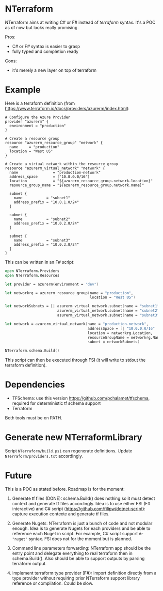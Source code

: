 # NTerraform
NTerraform aims at writing C# or F# instead of *terraform* syntax. It's a POC as of now but looks really promising.

Pros:
* C# or F# syntax is easier to grasp
* fully typed and completion ready

Cons:
* it's merely a new layer on top of terraform

# Example
Here is a terraform definition (from https://www.terraform.io/docs/providers/azurerm/index.html):

```
# Configure the Azure Provider
provider "azurerm" { 
  environment = "production"
}

# Create a resource group
resource "azurerm_resource_group" "network" {
  name     = "production"
  location = "West US"
}

# Create a virtual network within the resource group
resource "azurerm_virtual_network" "network" {
  name                = "production-network"
  address_space       = ["10.0.0.0/16"]
  location            = "${azurerm_resource_group.network.location}"
  resource_group_name = "${azurerm_resource_group.network.name}"

  subnet {
    name           = "subnet1"
    address_prefix = "10.0.1.0/24"
  }

  subnet {
    name           = "subnet2"
    address_prefix = "10.0.2.0/24"
  }

  subnet {
    name           = "subnet3"
    address_prefix = "10.0.3.0/24"
  }
}
```

This can be written in an F# script:
```fsharp
open NTerraform.Providers
open NTerraform.Resources

let provider = azurerm(environment = "dev")

let networkrg = azurerm_resource_group(name = "production",
                                       location = "West US")

let networkSubnets = [| azurerm_virtual_network.subnet(name = "subnet1", addressPrefix = "10.0.1.0/24")
                        azurerm_virtual_network.subnet(name = "subnet2", addressPrefix = "10.0.2.0/24")
                        azurerm_virtual_network.subnet(name = "subnet3", addressPrefix = "10.0.3.0/24") |]

let network = azurerm_virtual_network(name = "production-network",
                                      addressSpace = [| "10.0.0.0/16" |],
                                      location = networkrg.Location,
                                      resourceGroupName = networkrg.Name,
                                      subnet = networkSubnets)

NTerraform.schema.Build()
```

This script can then be executed through FSI (it will write to stdout the terraform definition).

# Dependencies
* TFSchema: use this version https://github.com/pchalamet/tfschema, required for deterministic tf schema support
* Terraform

Both tools must be on PATH.

# Generate new NTerraformLibrary
Script `NTerraform/build.ps1` can regenerate definitions. Update `NTerraform/providers.txt` accordingly.

# Future
This is a POC as stated before. Roadmap is for the moment:

1. Generate tf files (DONE): 
schema.Build() does nothing so it must detect context and generate tf files accordingly.
Idea is to use either FSI (F# interactive) and C# script (https://github.com/filipw/dotnet-script): capture execution contexte and generate tf files.

2. Generate Nugets: 
NTerraform is just a bunch of code and not modular enough.
Idea is to generate Nugets for each providers and be able to reference each Nuget in script.
For example, C# script support `#r "nuget"` syntax. FSI does not for the moment but is planned.

3. Command line parameters forwarding: 
NTerraform app should be the entry point and delegate everything to real terraform then in schema.Build().
Also should be able to support outputs by parsing terraform output.

4. Implement terraform type provider (F#): 
Import definition directly from a type provider without requiring prior NTerraform support library reference or compilation. Could be slow.